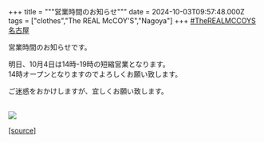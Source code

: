 +++
title = """営業時間のお知らせ"""
date = 2024-10-03T09:57:48.000Z
tags = ["clothes","The REAL McCOY'S","Nagoya"]
+++
[#TheREALMCCOYS名古屋](https://www.instagram.com/explore/tags/therealmccoys%E5%90%8D%E5%8F%A4%E5%B1%8B/)  
  
営業時間のお知らせです。  
  
明日、10月4日は14時-19時の短縮営業となります。  
14時オープンとなりますのでよろしくお願い致します。  
  
ご迷惑をおかけしますが、宜しくお願い致します。  
 

[![](https://stat.ameba.jp/user_images/20241003/18/realmccoy-nagoya/7b/e8/j/o2592259215493668659.jpg)](https://stat.ameba.jp/user_images/20241003/18/realmccoy-nagoya/7b/e8/j/o2592259215493668659.jpg)

[[source]](https://ameblo.jp/realmccoy-nagoya/entry-12869894123.html)
